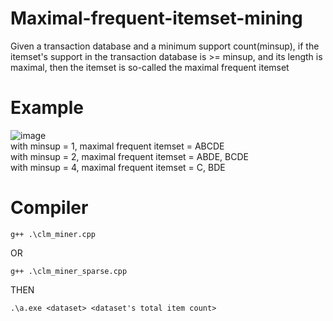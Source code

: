 ﻿# Maximal-frequent-itemset-mining
Given a transaction database and a minimum support count(minsup), if the itemset's support in the transaction database is >= minsup, and its length is maximal, then the itemset is so-called the maximal frequent itemset
# Example
![image](https://user-images.githubusercontent.com/64155027/196638346-d0b30af6-a8b9-47a7-ac8a-50766b3f3c90.png)  
with minsup = 1, maximal frequent itemset = ABCDE  
with minsup = 2, maximal frequent itemset = ABDE, BCDE  
with minsup = 4, maximal frequent itemset = C, BDE
# Compiler
```
g++ .\clm_miner.cpp
```
OR
```
g++ .\clm_miner_sparse.cpp
```
THEN
```
.\a.exe <dataset> <dataset's total item count>
```
